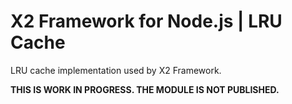 # X2 Framework for Node.js | LRU Cache

LRU cache implementation used by X2 Framework.

**THIS IS WORK IN PROGRESS. THE MODULE IS NOT PUBLISHED.**
